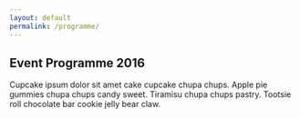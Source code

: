 ```yaml
---
layout: default
permalink: /programme/
---
```

<section class="container">
	<div class="row">
		<div class="uppercase col s12">
			<h2>Event Programme 2016</h2>
		</div>
	</div>
</section>
<section class="blue lighten-3 white-text">
	<div class="container">
		<div class="row">
			<div class="col s12">
				<p>Cupcake ipsum dolor sit amet cake cupcake chupa chups. Apple pie gummies chupa chups candy sweet. Tiramisu chupa chups pastry. Tootsie roll chocolate bar cookie jelly bear claw.</p>
			</div>
		</div>
	</div>
</section>
